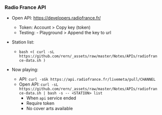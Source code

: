 ### Radio France API 

- Open API: https://developers.radiofrance.fr/
	- Token: Account > Copy key (token)
	- Testing: - Playground > Append the key to url
	
- Station list:
	- `bash <( curl -sL https://github.com/rern/_assets/raw/master/Notes/APIs/radiofrance-data.sh )`

- Now playing:
	- API: `curl -sGk https://api.radiofrance.fr/livemeta/pull/CHANNEL`
	- Open API: `curl -sL https://github.com/rern/_assets/raw/master/Notes/APIs/radiofrance-data.sh | bash -s -- <STATION> list`
		- When `api` service ended
		- Require token
		- No cover arts available
